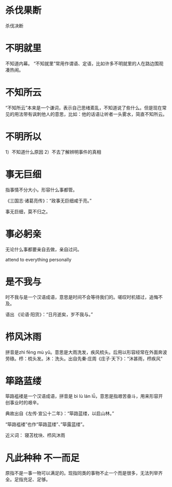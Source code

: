 # 杀伐果断

杀伐决断

# 不明就里

不知道内幕。
“不知就里”常用作谓语、定语，比如许多不明就里的人在路边围观凑热闹。

# 不知所云
“不知所云”本来是一个谦词，表示自己思绪紊乱，不知道说了些什么。但是现在常见的用法带有讽刺他人的意思，比如：他的话语让听者一头雾水，简直不知所云。

# 不明所以
1）不知道什么原因
2）不去了解辨明事件的真相

# 事无巨细

指事情不分大小。形容什么事都管。

《三国志·诸葛亮传》：“政事无巨细咸于亮。”

事无巨细，莫不归之。

# 事必躬亲
无论什么事都要亲自去做，亲自过问。

attend to everything personally


# 是不我与

时不我与是一个汉语成语，意思是时间不会等待我们的。嗟叹时机错过，追悔不及。

语出 《论语·阳货》：“日月逝矣，岁不我与。”

# 栉风沐雨

拼音是zhì fēng mù yǔ。意思是大雨洗发，疾风梳头。后用以形容经常在外面奔波劳碌。栉：梳头发。沐：洗头。出自先秦·庄周《庄子·天下》：“沐甚雨，栉疾风”

# 筚路蓝缕


筚路褴褛是一个汉语成语，拼音是 bì lù lán lǚ，意思是指艰苦奋斗，用来形容开创事业时的艰辛。

 典故出自《左传·宣公十二年》：“筚路蓝缕，以启山林。”

“筚路褴褛”也作“筚路蓝缕”、”筚露蓝缕”。

近义词： 寝苫枕块、栉风沐雨

# 凡此种种 不一而足
原指不是一事一物可以满足的。现指同类的事物不止一个而是很多，无法列举齐全。足指充足、足够。
